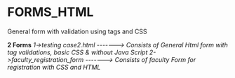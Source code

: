 # FORMS_HTML
General form with validation using tags and CSS

**2 Forms**
    *1->testing case2.html         -------> Consists of General Html form with tag validations, basic CSS & without Java Script
    2->faculty_registration_form  -------> Consists of faculty Form for registration with CSS and HTML*
